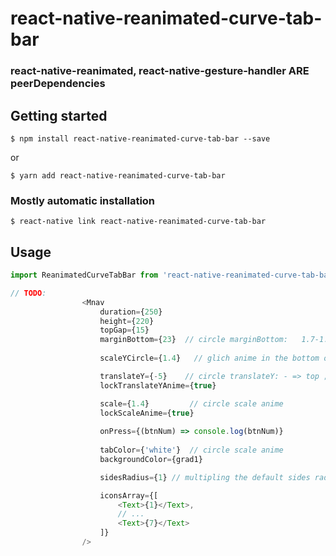 # react-native-reanimated-curve-tab-bar

### react-native-reanimated, react-native-gesture-handler ARE peerDependencies 

## Getting started

`$ npm install react-native-reanimated-curve-tab-bar --save`

or

`$ yarn add react-native-reanimated-curve-tab-bar`


### Mostly automatic installation

`$ react-native link react-native-reanimated-curve-tab-bar`

## Usage
```javascript
import ReanimatedCurveTabBar from 'react-native-reanimated-curve-tab-bar';

// TODO: 
                <Mnav
                    duration={250}
                    height={220}
                    topGap={15}
                    marginBottom={23}  // circle marginBottom:   1.7-1.8 (distance from ground)
                    
                    scaleYCircle={1.4}   // glich anime in the bottom of picked: 0.7- 1.4 

                    translateY={-5}    // circle translateY: - => top ; + => bottom
                    lockTranslateYAnime={true}

                    scale={1.4}         // circle scale anime 
                    lockScaleAnime={true}
                
                    onPress={(btnNum) => console.log(btnNum)}
         
                    tabColor={'white'}  // circle scale anime 
                    backgroundColor={grad1}

                    sidesRadius={1} // multipling the default sides radius 0.1 - 1

                    iconsArray={[
                        <Text>{1}</Text>,
                        // ...
                        <Text>{7}</Text>
                    ]}
                />
```
